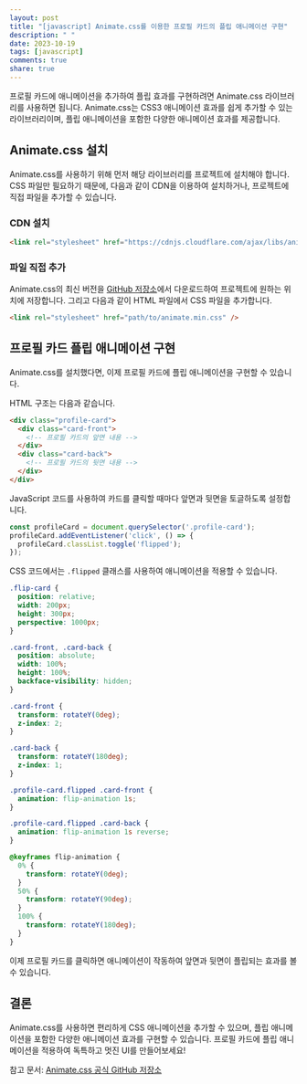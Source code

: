 ```yaml
---
layout: post
title: "[javascript] Animate.css를 이용한 프로필 카드의 플립 애니메이션 구현"
description: " "
date: 2023-10-19
tags: [javascript]
comments: true
share: true
---
```


프로필 카드에 애니메이션을 추가하여 플립 효과를 구현하려면 Animate.css 라이브러리를 사용하면 됩니다. Animate.css는 CSS3 애니메이션 효과를 쉽게 추가할 수 있는 라이브러리이며, 플립 애니메이션을 포함한 다양한 애니메이션 효과를 제공합니다.

## Animate.css 설치

Animate.css를 사용하기 위해 먼저 해당 라이브러리를 프로젝트에 설치해야 합니다. CSS 파일만 필요하기 때문에, 다음과 같이 CDN을 이용하여 설치하거나, 프로젝트에 직접 파일을 추가할 수 있습니다.

### CDN 설치

```html
<link rel="stylesheet" href="https://cdnjs.cloudflare.com/ajax/libs/animate.css/4.1.1/animate.min.css" />
```

### 파일 직접 추가

Animate.css의 최신 버전을 [GitHub 저장소](https://github.com/animate-css/animate.css)에서 다운로드하여 프로젝트에 원하는 위치에 저장합니다. 그리고 다음과 같이 HTML 파일에서 CSS 파일을 추가합니다.

```html
<link rel="stylesheet" href="path/to/animate.min.css" />
```

## 프로필 카드 플립 애니메이션 구현

Animate.css를 설치했다면, 이제 프로필 카드에 플립 애니메이션을 구현할 수 있습니다.

HTML 구조는 다음과 같습니다.

```html
<div class="profile-card">
  <div class="card-front">
    <!-- 프로필 카드의 앞면 내용 -->
  </div>
  <div class="card-back">
    <!-- 프로필 카드의 뒷면 내용 -->
  </div>
</div>
```

JavaScript 코드를 사용하여 카드를 클릭할 때마다 앞면과 뒷면을 토글하도록 설정합니다.

```javascript
const profileCard = document.querySelector('.profile-card');
profileCard.addEventListener('click', () => {
  profileCard.classList.toggle('flipped');
});
```

CSS 코드에서는 `.flipped` 클래스를 사용하여 애니메이션을 적용할 수 있습니다.

```css
.flip-card {
  position: relative;
  width: 200px;
  height: 300px;
  perspective: 1000px;
}

.card-front, .card-back {
  position: absolute;
  width: 100%;
  height: 100%;
  backface-visibility: hidden;
}

.card-front {
  transform: rotateY(0deg);
  z-index: 2;
}

.card-back {
  transform: rotateY(180deg);
  z-index: 1;
}

.profile-card.flipped .card-front {
  animation: flip-animation 1s;
}

.profile-card.flipped .card-back {
  animation: flip-animation 1s reverse;
}

@keyframes flip-animation {
  0% {
    transform: rotateY(0deg);
  }
  50% {
    transform: rotateY(90deg);
  }
  100% {
    transform: rotateY(180deg);
  }
}
```

이제 프로필 카드를 클릭하면 애니메이션이 작동하여 앞면과 뒷면이 플립되는 효과를 볼 수 있습니다.

## 결론

Animate.css를 사용하면 편리하게 CSS 애니메이션을 추가할 수 있으며, 플립 애니메이션을 포함한 다양한 애니메이션 효과를 구현할 수 있습니다. 프로필 카드에 플립 애니메이션을 적용하여 독특하고 멋진 UI를 만들어보세요!

참고 문서: [Animate.css 공식 GitHub 저장소](https://github.com/animate-css/animate.css)